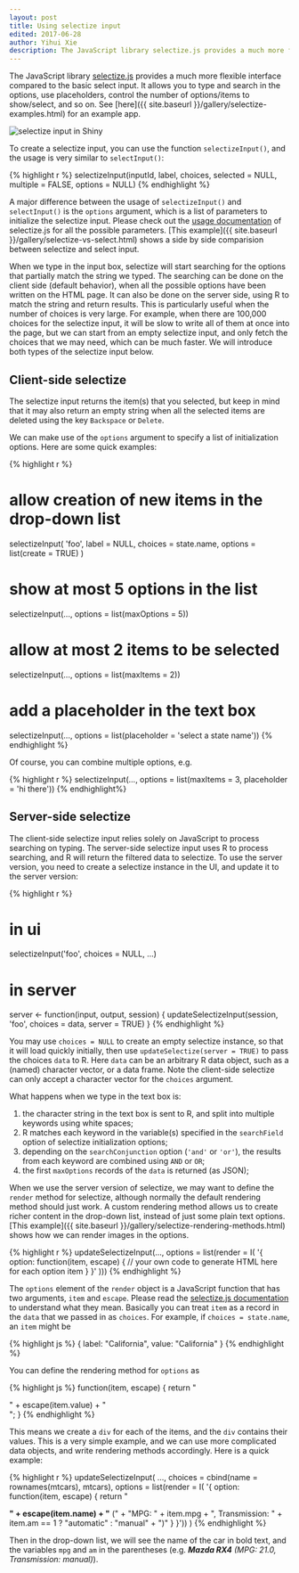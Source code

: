```yaml
---
layout: post
title: Using selectize input
edited: 2017-06-28
author: Yihui Xie
description: The JavaScript library selectize.js provides a much more flexible interface compared to the basic select input. It allows you to type and search in the options, use placeholders, control the number of options/items to show/select, and so on. In Shiny, you can use the selectizeInput function to create a selectize input.
---
```


The JavaScript library [selectize.js](https://selectize.github.io/selectize.js/) provides a much more flexible interface compared to the basic select input. It allows you to type and search in the options, use placeholders, control the number of options/items to show/select, and so on. See [here]({{ site.baseurl }}/gallery/selectize-examples.html) for an example app.

<img src="https://rstudioblog.files.wordpress.com/2014/03/selectize.png?w=308&h=187" title="selectize input in Shiny" style="display: block; margin: auto" />

To create a selectize input, you can use the function `selectizeInput()`, and the usage is very similar to `selectInput()`:

{% highlight r %}
selectizeInput(inputId, label, choices, selected = NULL, multiple = FALSE,
               options = NULL)
{% endhighlight %}

A major difference between the usage of `selectizeInput()` and `selectInput()` is the `options` argument, which is a list of parameters to initialize the selectize input. Please check out the [usage documentation](https://github.com/selectize/selectize.js/blob/master/docs/usage.md) of selectize.js for all the possible parameters. [This example]({{ site.baseurl }}/gallery/selectize-vs-select.html) shows a side by side comparision between selectize and select input.

When we type in the input box, selectize will start searching for the options that partially match the string we typed. The searching can be done on the client side (default behavior), when all the possible options have been written on the HTML page. It can also be done on the server side, using R to match the string and return results. This is particularly useful when the number of choices is very large. For example, when there are 100,000 choices for the selectize input, it will be slow to write all of them at once into the page, but we can start from an empty selectize input, and only fetch the choices that we may need, which can be much faster. We will introduce both types of the selectize input below.

## Client-side selectize

The selectize input returns the item(s) that you selected, but keep in mind that it may also return an empty string when all the selected items are deleted using the key `Backspace` or `Delete`.

We can make use of the `options` argument to specify a list of initialization options. Here are some quick examples:

{% highlight r %}
# allow creation of new items in the drop-down list
selectizeInput(
  'foo', label = NULL, choices = state.name,
  options = list(create = TRUE)
)

# show at most 5 options in the list
selectizeInput(..., options = list(maxOptions = 5))

# allow at most 2 items to be selected
selectizeInput(..., options = list(maxItems = 2))

# add a placeholder in the text box
selectizeInput(..., options = list(placeholder = 'select a state name'))
{% endhighlight %}

Of course, you can combine multiple options, e.g.

{% highlight r %}
selectizeInput(..., options = list(maxItems = 3, placeholder = 'hi there'))
{% endhighlight%}

## Server-side selectize

The client-side selectize input relies solely on JavaScript to process searching on typing. The server-side selectize input uses R to process searching, and R will return the filtered data to selectize. To use the server version, you need to create a selectize instance in the UI, and update it to the server version:

{% highlight r %}
# in ui
selectizeInput('foo', choices = NULL, ...)

# in server
server <- function(input, output, session) {
  updateSelectizeInput(session, 'foo', choices = data, server = TRUE)
}
{% endhighlight %}

You may use `choices = NULL` to create an empty selectize instance, so that it will load quickly initially, then use `updateSelectize(server = TRUE)` to pass the choices `data` to R. Here `data` can be an arbitrary R data object, such as a (named) character vector, or a data frame. Note the client-side selectize can only accept a character vector for the `choices` argument.

What happens when we type in the text box is:

1. the character string in the text box is sent to R, and split into multiple keywords using white spaces;
1. R matches each keyword in the variable(s) specified in the `searchField` option of selectize initialization options;
1. depending on the `searchConjunction` option (`'and'` or `'or'`), the results from each keyword are combined using `AND` or `OR`;
1. the first `maxOptions` records of the `data` is returned (as JSON);

When we use the server version of selectize, we may want to define the `render` method for selectize, although normally the default rendering method should just work. A custom rendering method allows us to create richer content in the drop-down list, instead of just some plain text options. [This example]({{ site.baseurl }}/gallery/selectize-rendering-methods.html) shows how we can render images in the options.

{% highlight r %}
updateSelectizeInput(..., options = list(render = I(
  '{
    option: function(item, escape) {
      // your own code to generate HTML here for each option item
    }
  }'
)))
{% endhighlight %}

The `options` element of the `render` object is a JavaScript function that has two arguments, `item` and `escape`. Please read the [selectize.js documentation](https://github.com/selectize/selectize.js/blob/master/docs/usage.md) to understand what they mean. Basically you can treat `item` as a record in the `data` that we passed in as `choices`. For example, if `choices = state.name`, an `item` might be

{% highlight js %}
{
  label: "California",
  value: "California"
}
{% endhighlight %}

You can define the rendering method for `options` as

{% highlight js %}
function(item, escape) {
  return "<div>" + escape(item.value) + "</div>";
}
{% endhighlight %}

This means we create a `div` for each of the items, and the `div` contains their values. This is a very simple example, and we can use more complicated data objects, and write rendering methods accordingly. Here is a quick example:

{% highlight r %}
updateSelectizeInput(
  ...,
  choices = cbind(name = rownames(mtcars), mtcars),
  options = list(render = I(
  '{
    option: function(item, escape) {
      return "<div><strong>" + escape(item.name) + "</strong> (" +
             "MPG: " + item.mpg +
             ", Transmission: " + item.am == 1 ? "automatic" : "manual" + ")"
    }
  }'))
)
{% endhighlight %}

Then in the drop-down list, we will see the name of the car in bold text, and the variables `mpg` and `am` in the parentheses (e.g. _**Mazda RX4** (MPG: 21.0, Transmission: manual)_).
